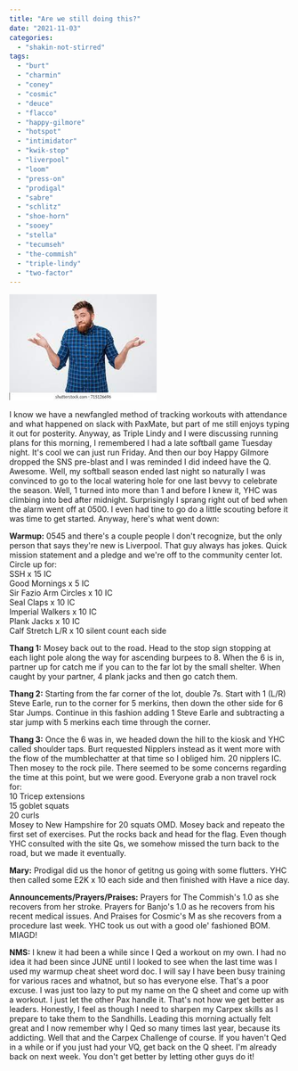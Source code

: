 ```yaml
---
title: "Are we still doing this?"
date: "2021-11-03"
categories: 
  - "shakin-not-stirred"
tags: 
  - "burt"
  - "charmin"
  - "coney"
  - "cosmic"
  - "deuce"
  - "flacco"
  - "happy-gilmore"
  - "hotspot"
  - "intimidator"
  - "kwik-stop"
  - "liverpool"
  - "loom"
  - "press-on"
  - "prodigal"
  - "sabre"
  - "schlitz"
  - "shoe-horn"
  - "sooey"
  - "stella"
  - "tecumseh"
  - "the-commish"
  - "triple-lindy"
  - "two-factor"
---
```


![](images/image.jpeg)

I know we have a newfangled method of tracking workouts with attendance and what happened on slack with PaxMate, but part of me still enjoys typing it out for posterity. Anyway, as Triple Lindy and I were discussing running plans for this morning, I remembered I had a late softball game Tuesday night. It's cool we can just run Friday. And then our boy Happy Gilmore dropped the SNS pre-blast and I was reminded I did indeed have the Q. Awesome. Well, my softball season ended last night so naturally I was convinced to go to the local watering hole for one last bevvy to celebrate the season. Well, 1 turned into more than 1 and before I knew it, YHC was climbing into bed after midnight. Surprisingly I sprang right out of bed when the alarm went off at 0500. I even had tine to go do a little scouting before it was time to get started. Anyway, here's what went down:

**Warmup:** 0545 and there's a couple people I don't recognize, but the only person that says they're new is Liverpool. That guy always has jokes. Quick mission statement and a pledge and we're off to the community center lot. Circle up for:  
SSH x 15 IC  
Good Mornings x 5 IC  
Sir Fazio Arm Circles x 10 IC  
Seal Claps x 10 IC  
Imperial Walkers x 10 IC  
Plank Jacks x 10 IC  
Calf Stretch L/R x 10 silent count each side

**Thang 1:** Mosey back out to the road. Head to the stop sign stopping at each light pole along the way for ascending burpees to 8. When the 6 is in, partner up for catch me if you can to the far lot by the small shelter. When caught by your partner, 4 plank jacks and then go catch them.

**Thang 2:** Starting from the far corner of the lot, double 7s. Start with 1 (L/R) Steve Earle, run to the corner for 5 merkins, then down the other side for 6 Star Jumps. Continue in this fashion adding 1 Steve Earle and subtracting a star jump with 5 merkins each time through the corner.

**Thang 3:** Once the 6 was in, we headed down the hill to the kiosk and YHC called shoulder taps. Burt requested Nipplers instead as it went more with the flow of the mumblechatter at that time so I obliged him. 20 nipplers IC. Then mosey to the rock pile. There seemed to be some concerns regarding the time at this point, but we were good. Everyone grab a non travel rock for:  
10 Tricep extensions  
15 goblet squats  
20 curls  
Mosey to New Hampshire for 20 squats OMD. Mosey back and repeato the first set of exercises. Put the rocks back and head for the flag. Even though YHC consulted with the site Qs, we somehow missed the turn back to the road, but we made it eventually.

**Mary:** Prodigal did us the honor of getitng us going with some flutters. YHC then called some E2K x 10 each side and then finished with Have a nice day.

**Announcements/Prayers/Praises:** Prayers for The Commish's 1.0 as she recovers from her stroke. Prayers for Banjo's 1.0 as he recovers from his recent medical issues. And Praises for Cosmic's M as she recovers from a procedure last week. YHC took us out with a good ole' fashioned BOM. MIAGD!

**NMS:** I knew it had been a while since I Qed a workout on my own. I had no idea it had been since JUNE until I looked to see when the last time was I used my warmup cheat sheet word doc. I will say I have been busy training for various races and whatnot, but so has everyone else. That's a poor excuse. I was just too lazy to put my name on the Q sheet and come up with a workout. I just let the other Pax handle it. That's not how we get better as leaders. Honestly, I feel as though I need to sharpen my Carpex skills as I prepare to take them to the Sandhills. Leading this morning actually felt great and I now remember why I Qed so many times last year, because its addicting. Well that and the Carpex Challenge of course. If you haven't Qed in a while or if you just had your VQ, get back on the Q sheet. I'm already back on next week. You don't get better by letting other guys do it!
